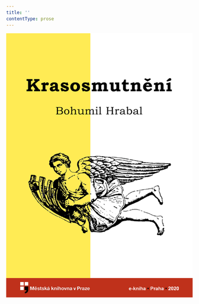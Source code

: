 ```yaml
---
title: ''
contentType: prose
---
```


<section>

![obalka_krasosmutneni.jpg](./resources/obalka_krasosmutneni_fmt.png)

</section>
